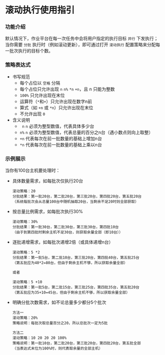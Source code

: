 # 滚动执行使用指引

### 功能介绍
默认情况下，作业平台在每一次任务中会将用户指定的执行目标 `并行` 下发执行；当你需要 `分批` 执行时（例如滚动更新），即可通过打开 `滚动执行` 配置策略来分配每一批次执行的目标个数。

### 策略表达式
- 书写规范
	- 每个占位以 `空格` 分隔
	- 每个占位只允许出现 `n` `n%` `*n` `+n`，且 n 只能为整数
	- `100%` 只允许出现在末位
	- 运算符（`*`和`+`）只允许出现在数字n前
	- 算式（如 `+n` 或 `*n`）只允许出现在末位
	- 不允许出现 `0`
- 含义说明
	- ` n`
  `n` 必须为整型数值，代表具体多少台
	- `n%`
  `n` 必须为整型数值，代表总量的百分之n台（遇小数点则向上取整）
	- `+n`
  代表每次在前一批数量的基础上增加n台
	- `*n`
  代表每次在前一批数量的基础上乘以n台

### 示例展示
当你有100台主机要处理时：
- 具体数量需求，如每批次仅执行20台
	```
	滚动策略：20
	分批结果：第一批20台，第二批20台，第三批20台，第四批20台，第五批20台
	（系统每批次会从总量100台中随机抽取20台，当剩余不足20时则全部获取）
	```
- 按总量比例需求，如每批次执行30%
	```
	滚动策略：30%
	分批结果：第一批30台，第二批30台，第三批30台，第四批10台
	（由于到第四批时剩余主机不足30台，则获取余量全部（即10台））
	```
- 逐批递增需求，如每批次递增2倍（或具体递增n台）
  ```
  滚动策略：5 *2
  分批结果：第一批5台，第二批10台，第三批20台，第四批40台，第五批25台
  （第五批应为40*2=80台，但由于剩余主机不够，所以获取余量全部）

  或者

  滚动策略：5 +10
  分批结果：第一批5台，第二批15台，第三批25台，第四批35台，第五批20台
  （第五批应为35+10=45台，但由于剩余主机不够，所以获取余量全部）
  ```
- 明确分批次数需求，如不论总量多少都分5个批次
  ```
  方法一
  滚动策略：20%
  策略说明：每批次取总量百分之20，所以总批次一定为5批

  方法二
  滚动策略：10 20 20 20 100%
  策略说明：第一批10台，第二批20台，第三批20台，第四批20台，第五批全部
  （当表达式末位为100%时，则代表取余量的全部主机）
	```